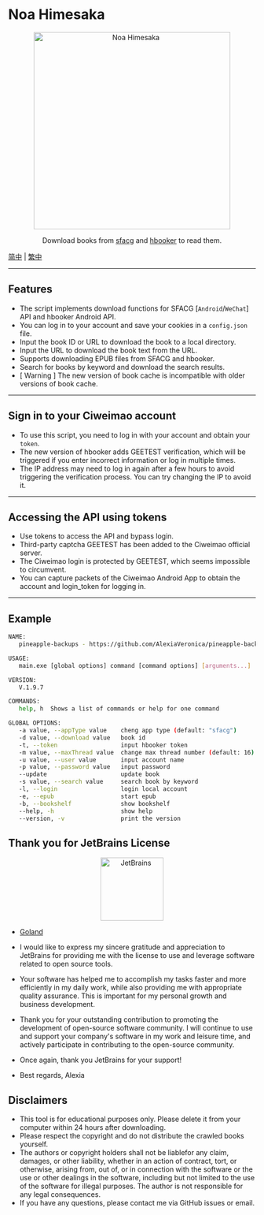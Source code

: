 # Noa Himesaka
<p align="center">
<img src="./docs/81841388.png" width="400" alt="Noa Himesaka">
</p>

<p align="center">
Download books from <a href="https://book.sfacg.com/">sfacg</a> and
<a href="https://app.hbooker.com/">hbooker</a> to read them.
</p>

[简中](./docs/README_zh-CN.md) | [繁中](./docs/README_zh-TW.md)

--- 

## **Features**

- The script implements download functions for SFACG [`Android`/`WeChat`] API and hbooker Android API.
- You can log in to your account and save your cookies in a `config.json` file.
- Input the book ID or URL to download the book to a local directory.
- Input the URL to download the book text from the URL.
- Supports downloading EPUB files from SFACG and hbooker.
- Search for books by keyword and download the search results.
- [ Warning ] The new version of book cache is incompatible with older versions of book cache.

---

## Sign in to your Ciweimao account

- To use this script, you need to log in with your account and obtain your `token`.
- The new version of hbooker adds GEETEST verification, which will be triggered if you enter incorrect information or
  log in multiple times.
- The IP address may need to log in again after a few hours to avoid triggering the verification process. You can try
  changing the IP to avoid it.

---

## Accessing the API using tokens

- Use tokens to access the API and bypass login.
- Third-party captcha GEETEST has been added to the Ciweimao official server.
- The Ciweimao login is protected by GEETEST, which seems impossible to circumvent.
- You can capture packets of the Ciweimao Android App to obtain the account and login_token for logging in.

---

## **Example**

``` bash
NAME:
   pineapple-backups - https://github.com/AlexiaVeronica/pineapple-backups

USAGE:
   main.exe [global options] command [command options] [arguments...]

VERSION:
   V.1.9.7

COMMANDS:
   help, h  Shows a list of commands or help for one command

GLOBAL OPTIONS:
   -a value, --appType value    cheng app type (default: "sfacg")
   -d value, --download value   book id
   -t, --token                  input hbooker token
   -m value, --maxThread value  change max thread number (default: 16)
   -u value, --user value       input account name
   -p value, --password value   input password
   --update                     update book
   -s value, --search value     search book by keyword
   -l, --login                  login local account
   -e, --epub                   start epub
   -b, --bookshelf              show bookshelf
   --help, -h                   show help
   --version, -v                print the version 
```

## Thank you for JetBrains License
<p align="center">
  <a href="https://www.jetbrains.com">
    <img src="https://resources.jetbrains.com/storage/products/company/brand/logos/jb_beam.png" alt="JetBrains" width="128"/>
  </a>
</p>

- [Goland](https://www.jetbrains.com/go/)

-  I would like to express my sincere gratitude and appreciation to JetBrains for providing me with the license to use and leverage software related to open source tools.

-  Your software has helped me to accomplish my tasks faster and more efficiently in my daily work, while also providing me with appropriate quality assurance. This is important for my personal growth and business development.

-   Thank you for your outstanding contribution to promoting the development of open-source software community. I will continue to use and support your company's software in my work and leisure time, and actively participate in contributing to the open-source community.

-   Once again, thank you JetBrains for your support!

-   Best regards, Alexia

## **Disclaimers**

- This tool is for educational purposes only. Please delete it from your computer within 24 hours after downloading.
- Please respect the copyright and do not distribute the crawled books yourself.
- The authors or copyright holders shall not be liablefor any claim, damages, or other liability, whether in an action
  of contract, tort, or otherwise, arising from, out of, or in connection with the software or the use or other dealings
  in the software, including but not limited to the use of the software for illegal purposes. The author is not
  responsible for any legal consequences.
- If you have any questions, please contact me via GitHub issues or email.